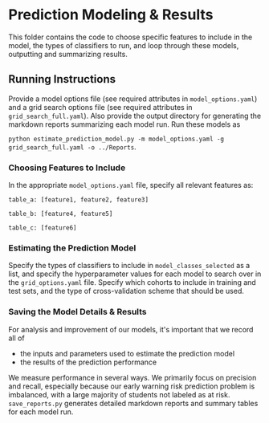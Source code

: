 # Prediction Modeling & Results

This folder contains the code to choose specific features to include in the model, the types of classifiers to run, and loop through these models, outputting and summarizing results.

## Running Instructions

Provide a model options file (see required attributes in `model_options.yaml`) and a grid search options file (see required attributes in `grid_search_full.yaml`). Also provide the output directory for generating the markdown reports summarizing each model run. Run these models as

`python estimate_prediction_model.py -m model_options.yaml -g grid_search_full.yaml -o ../Reports`.

### Choosing Features to Include

In the appropriate `model_options.yaml` file, specify all relevant features as:

`table_a: [feature1, feature2, feature3]`

`table_b: [feature4, feature5]`

`table_c: [feature6]`

### Estimating the Prediction Model
Specify the types of classifiers to include in  `model_classes_selected` as a list, and specify the hyperparameter values for each model to search over in the `grid_options.yaml` file. Specify which cohorts to include in training and test sets, and the type of cross-validation scheme that should be used.

### Saving the Model Details & Results

For analysis and improvement of our models, it's important that we record all of
* the inputs and parameters used to estimate the prediction model
* the results of the prediction performance

We measure performance in several ways. We primarily focus on precision and recall, especially because our early warning risk prediction problem is imbalanced, with a large majority of students not labeled as at risk.
`save_reports.py` generates detailed markdown reports and summary tables for each model run.
